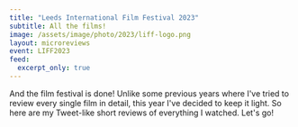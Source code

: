 ```yaml
---
title: "Leeds International Film Festival 2023"
subtitle: All the films!
image: /assets/image/photo/2023/liff-logo.png
layout: microreviews
event: LIFF2023
feed:
  excerpt_only: true
--- 
```


And the film festival is done! Unlike some previous years where I've tried to review every single film in detail, this year I've decided to keep it light. So here are my Tweet-like short reviews of everything I watched. Let's go!